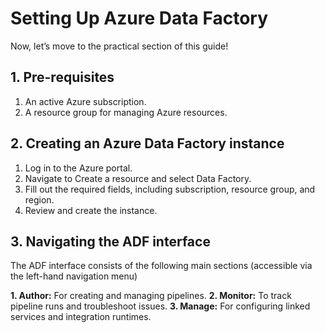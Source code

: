 # Setting Up Azure Data Factory

Now, let’s move to the practical section of this guide!

## 1. Pre-requisites
1. An active Azure subscription.
2. A resource group for managing Azure resources.

## 2. Creating an Azure Data Factory instance
1. Log in to the Azure portal.
2. Navigate to Create a resource and select Data Factory.
3. Fill out the required fields, including subscription, resource group, and region.
4. Review and create the instance.

## 3. Navigating the ADF interface
The ADF interface consists of the following main sections (accessible via the left-hand navigation menu)

**1. Author:** For creating and managing pipelines.
**2. Monitor:** To track pipeline runs and troubleshoot issues.
**3. Manage:** For configuring linked services and integration runtimes.
